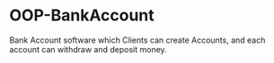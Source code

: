 # OOP-BankAccount
Bank Account software which Clients can create Accounts, and each account can withdraw and deposit money.
